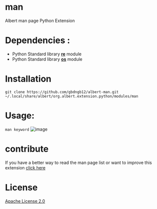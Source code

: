 # man
Albert man page Python Extension

# Dependencies :
- Python Standard library [**re**](https://docs.python.org/3/library/re.html) module
- Python Standard library [**os**](https://docs.python.org/3/library/) module

# Installation
```
git clone https://github.com/gbdngb12/albert-man.git ~/.local/share/albert/org.albert.extension.python/modules/man
```

# Usage:
```man keyword```
![image](https://user-images.githubusercontent.com/104804087/203681205-89943cb2-89db-4665-b50c-168c73e501cd.png)

# contribute
If you have a better way to read the man page list or want to improve this extension [click here](https://github.com/gbdngb12/man/pulls)

# License
[Apache License 2.0](LICENSE.md)
